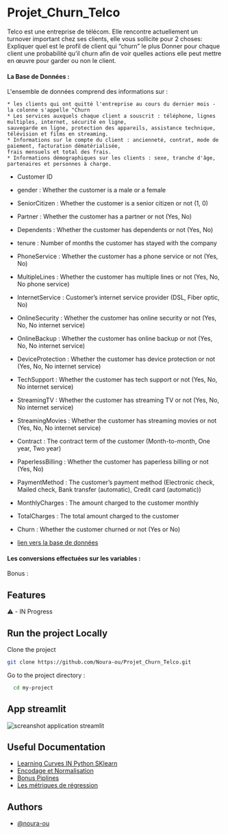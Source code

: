 # Projet_Churn_Telco
Telco est une entreprise de télécom. 
Elle rencontre actuellement un turnover important chez ses clients, elle vous sollicite pour 2 choses: 
    Expliquer quel est le profil de client qui “churn” le plus 
    Donner pour chaque client une probabilité qu’il churn afin de voir quelles actions elle peut mettre en œuvre pour garder ou non le client.




#### La Base de Données :

L'ensemble de données comprend des informations sur :

    * les clients qui ont quitté l'entreprise au cours du dernier mois - la colonne s'appelle "Churn
    * Les services auxquels chaque client a souscrit : téléphone, lignes multiples, internet, sécurité en ligne, 
    sauvegarde en ligne, protection des appareils, assistance technique, télévision et films en streaming.
    * Informations sur le compte du client : ancienneté, contrat, mode de paiement, facturation dématérialisée, 
    frais mensuels et total des frais.
    * Informations démographiques sur les clients : sexe, tranche d'âge, partenaires et personnes à charge.


- Customer ID
- gender : Whether the customer is a male or a female
- SeniorCitizen : Whether the customer is a senior citizen or not (1, 0)
- Partner : Whether the customer has a partner or not (Yes, No)
- Dependents : Whether the customer has dependents or not (Yes, No)
- tenure : Number of months the customer has stayed with the company
- PhoneService : Whether the customer has a phone service or not (Yes, No)
- MultipleLines : Whether the customer has multiple lines or not (Yes, No, No phone service)
- InternetService : Customer’s internet service provider (DSL, Fiber optic, No)
- OnlineSecurity : Whether the customer has online security or not (Yes, No, No internet service)
- OnlineBackup : Whether the customer has online backup or not (Yes, No, No internet service)
- DeviceProtection : Whether the customer has device protection or not (Yes, No, No internet service)
- TechSupport : Whether the customer has tech support or not (Yes, No, No internet service)
- StreamingTV : Whether the customer has streaming TV or not (Yes, No, No internet service)
- StreamingMovies : Whether the customer has streaming movies or not (Yes, No, No internet service)
- Contract : The contract term of the customer (Month-to-month, One year, Two year)
- PaperlessBilling : Whether the customer has paperless billing or not (Yes, No)
- PaymentMethod : The customer’s payment method (Electronic check, Mailed check, Bank transfer (automatic), Credit card (automatic))
- MonthlyCharges : The amount charged to the customer monthly
- TotalCharges : The total amount charged to the customer
- Churn : Whether the customer churned or not (Yes or No)


- [lien vers la base de données](https://www.kaggle.com/datasets/blastchar/telco-customer-churn)



#### Les conversions effectuées sur les variables : 







Bonus :

    


## Features
 ⚠️ - IN Progress


## Run the project Locally

Clone the project

```bash
git clone https://github.com/Noura-ou/Projet_Churn_Telco.git
````

Go to the project directory :

```bash
  cd my-project
```


## App streamlit

![ screanshot application streamlit](capture.png)

## Useful Documentation

- [Learning Curves IN Python SKlearn](https://vitalflux.com/learning-curves-explained-python-sklearn-example/)
- [Encodage et Normalisation](https://www.youtube.com/watch?v=OGWwzm304Xs&list=PLO_fdPEVlfKqMDNmCFzQISI2H_nJcEDJq&index=25) 
- [Bonus Piplines](https://www.youtube.com/watch?v=41mnga4ptso&list=PLO_fdPEVlfKqMDNmCFzQISI2H_nJcEDJq&index=26)
- [Les métriques de régression](https://www.youtube.com/watch?v=_TE9fDgtOaE&list=PLO_fdPEVlfKqMDNmCFzQISI2H_nJcEDJq&index=24)



## Authors

- [@noura-ou](https://github.com/Noura-ou)